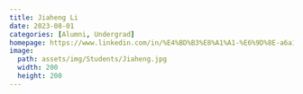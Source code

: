 ```yaml
---
title: Jiaheng Li
date: 2023-08-01
categories: [Alumni, Undergrad]
homepage: https://www.linkedin.com/in/%E4%BD%B3%E8%A1%A1-%E6%9D%8E-a6a17023b/
image:
  path: assets/img/Students/Jiaheng.jpg
  width: 200
  height: 200
---
```


